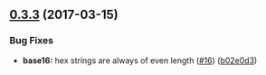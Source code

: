 <a name="0.3.3"></a>
## [0.3.3](https://github.com/multiformats/js-multibase/compare/v0.3.2...v0.3.3) (2017-03-15)


### Bug Fixes

* **base16:** hex strings are always of even length ([#16](https://github.com/multiformats/js-multibase/issues/16)) ([b02e0d3](https://github.com/multiformats/js-multibase/commit/b02e0d3))



